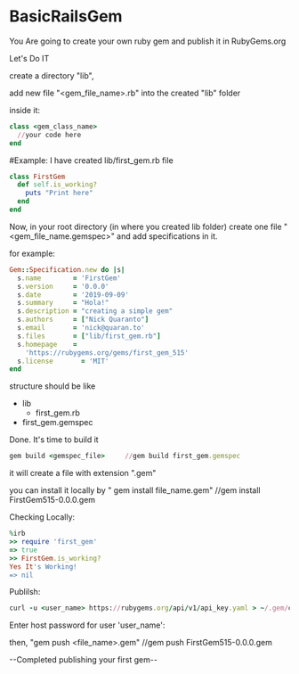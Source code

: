 # BasicRailsGem
You Are going to create your own ruby gem and publish it in RubyGems.org

Let's Do IT

create a directory "lib",

add new file "<gem_file_name>.rb" into the created "lib" folder

inside it:
```ruby
class <gem_class_name>
  //your code here
end
```

#Example: I have created lib/first_gem.rb file
```ruby
class FirstGem
  def self.is_working?
    puts "Print here"
  end
end
```
Now, in your root directory (in where you created lib folder) 
create one file "<gem_file_name.gemspec>" and add specifications in it.

for example:
```ruby
Gem::Specification.new do |s|
  s.name        = 'FirstGem'
  s.version     = '0.0.0'
  s.date        = '2019-09-09'
  s.summary     = "Hola!"
  s.description = "creating a simple gem"
  s.authors     = ["Nick Quaranto"]
  s.email       = 'nick@quaran.to'
  s.files       = ["lib/first_gem.rb"]
  s.homepage    =
    'https://rubygems.org/gems/first_gem_515'
  s.license       = 'MIT'
end
```
structure should be like 

- lib
    - first_gem.rb
- first_gem.gemspec

Done. It's time to build it
```ruby
gem build <gemspec_file>     //gem build first_gem.gemspec
```
it will create a file with extension ".gem"

you can install it locally by " gem install file_name.gem"     //gem install FirstGem515-0.0.0.gem

Checking Locally:
```ruby
%irb
>> require 'first_gem'
=> true
>> FirstGem.is_working?
Yes It's Working!
=> nil
```
Publilsh:
```ruby
curl -u <user_name> https://rubygems.org/api/v1/api_key.yaml > ~/.gem/credentials; chmod 0600 ~/.gem/credentials 
```
Enter host password for user 'user_name':

then, "gem push <file_name>.gem"  //gem push FirstGem515-0.0.0.gem

--Completed publishing your first gem--
